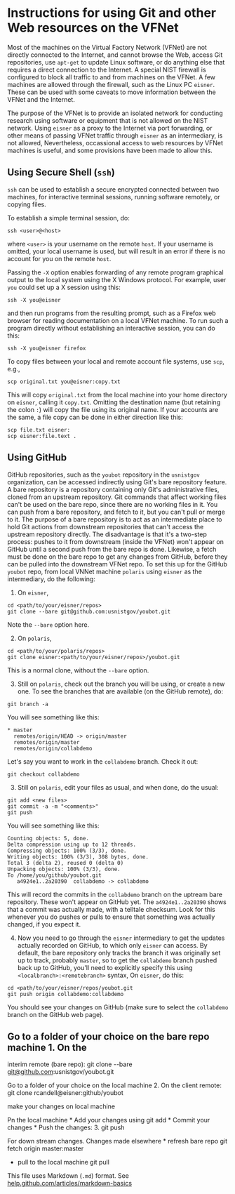 # Instructions for using Git and other Web resources on the VFNet

Most of the machines on the Virtual Factory Network (VFNet) are not directly connected to the Internet, and cannot browse the Web, access Git repositories, use `apt-get` to update Linux software, or do anything else that requires a direct connection to the Internet. A special NIST firewall is configured to block all traffic to and from machines on the VFNet. A few machines are allowed through the firewall, such as the Linux PC `eisner`. These can be used with some caveats to move information between the VFNet and the Internet.

The purpose of the VFNet is to provide an isolated network for conducting research using software or equipment that is not allowed on the NIST network. Using `eisner` as a proxy to the Internet via port forwarding, or other means of passing VFNet traffic through `eisner` as an intermediary, is not allowed, Nevertheless, occassional access to web resources by VFNet machines is useful, and some provisions have been made to allow this. 

## Using Secure Shell (`ssh`)

`ssh` can be used to establish a secure encrypted connected between two machines, for interactive terminal sessions, running software remotely, or copying files. 

To establish a simple terminal session, do:

`ssh <user>@<host>`

where `<user>` is your username on the remote `host`. If your username is omitted, your local username is used, but will result in an error if there is no account for you on the remote `host`. 

Passing the `-X` option enables forwarding of any remote program graphical output to the local system using the X Windows protocol. For example, user `you` could set up a X session using this: 

`ssh -X you@eisner`

and then run programs from the resulting prompt, such as a Firefox web browser for reading documentation on a local VFNet machine. To run such a program directly without establishing an interactive session, you can do this: 

`ssh -X you@eisner firefox`

To copy files between your local and remote account file systems, use `scp`, e.g., 

`scp original.txt you@eisner:copy.txt`

This will copy `original.txt` from the local machine into your home directory on `eisner`, calling it `copy.txt`. Omitting the destination name (but retaining the colon `:`) will copy the file using its original name. If your accounts are the same, a file copy can be done in either direction like this: 

```
scp file.txt eisner:
scp eisner:file.text .
```

## Using GitHub

GitHub repositories, such as the `youbot` repository in the `usnistgov` organization, can be accessed indirectly using Git's bare repository feature. A bare repository is a repository containing only Git's administrative files, cloned from an upstream repository. Git commands that affect working files can't be used on the bare repo, since there are no working files in it. You can push from a bare repository, and fetch to it, but you can't pull or merge to it. The purpose of a bare repository is to act as an intermediate place to hold Git actions from downstream repositories that can't access the upstream repository directly. The disadvantage is that it's a two-step process: pushes to it from downstream (inside the VFNet) won't appear on GitHub until a second push from the bare repo is done. Likewise, a fetch must be done on the bare repo to get any changes from GitHub, before they can be pulled into the downstream VFNet repo. 
To set this up for the GitHub `youbot` repo, from local VNNet machine `polaris` using `eisner` as the intermediary, do the following:

1. On `eisner`, 
```
cd <path/to/your/eisner/repos>
git clone --bare git@github.com:usnistgov/youbot.git
```
Note the `--bare` option here. 

2. On `polaris`,
```
cd <path/to/your/polaris/repos>
git clone eisner:<path/to/your/eisner/repos>/youbot.git
```
This is a normal clone, without the `--bare` option.

3. Still on `polaris`, check out the branch you will be using, or create a new one. To see the branches that are available (on the GitHub remote), do:

`git branch -a`

You will see something like this: 
```
* master
  remotes/origin/HEAD -> origin/master
  remotes/origin/master
  remotes/origin/collabdemo
```
Let's say you want to work in the `collabdemo` branch. Check it out:

`git checkout collabdemo`

3. Still on `polaris`, edit your files as usual, and when done, do the usual:
```
git add <new files>
git commit -a -m "<comments>"
git push
```
You will see something like this:
```
Counting objects: 5, done.
Delta compression using up to 12 threads.
Compressing objects: 100% (3/3), done.
Writing objects: 100% (3/3), 308 bytes, done.
Total 3 (delta 2), reused 0 (delta 0)
Unpacking objects: 100% (3/3), done.
To /home/you/github/youbot.git
   a4924e1..2a20390  collabdemo -> collabdemo
```
This will record the commits in the `collabdemo` branch on the uptream bare repository. These won't appear on GitHub yet. The `a4924e1..2a20390` shows that a commit was actually made, with a telltale checksum. Look for this whenever you do pushes or pulls to ensure that something was actually changed, if you expect it.

4. Now you need to go through the `eisner` intermediary to get the updates actually recorded on GitHub, to which only `eisner` can access. By default, the bare repository only tracks the branch it was originally set up to track, probably `master`, so to get the `collabdemo` branch pushed back up to GitHub, you'll need to explicitly specify this using `<localbranch>:<remotebranch>` syntax, On `eisner`, do this:
```
cd <path/to/your/eisner/repos/youbot.git
git push origin collabdemo:collabdemo
```
You should see your changes on GitHub (make sure to select the `collabdemo` branch on the GitHub web page). 

## Go to a folder of your choice on the bare repo machine 1. On the
interim remote (bare repo): git clone --bare
git@github.com:usnistgov/youbot.git

Go to a folder of your choice on the local machine 2. On the client
remote: git clone rcandell@eisner:github/youbot

make your changes on local machine

Pn the local machine * Add your changes using git add * Commit your
changes * Push the changes: 3. git push


For down stream changes.  Changes made elsewhere * refresh bare repo
git fetch origin master:master

* pull to the local machine git pull


This file uses Markdown (`.md`) format. See [help.github.com/articles/markdown-basics](http://help.github.com/articles/markdown-basics)

